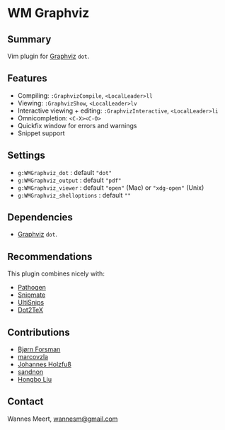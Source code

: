 WM Graphviz
===========

Summary
-------
Vim plugin for [Graphviz](http://www.graphviz.org) `dot`.

Features
--------

* Compiling: `:GraphvizCompile`, `<LocalLeader>ll`
* Viewing: `:GraphvizShow`, `<LocalLeader>lv`
* Interactive viewing + editing: `:GraphvizInteractive`, `<LocalLeader>li`
* Omnicompletion: `<C-X><C-O>`
* Quickfix window for errors and warnings
* Snippet support

Settings
--------

* `g:WMGraphviz_dot` : default `"dot"`
* `g:WMGraphviz_output` : default `"pdf"`
* `g:WMGraphviz_viewer` : default `"open"` (Mac) or `"xdg-open"` (Unix)
* `g:WMGraphviz_shelloptions` : default `""`

Dependencies
------------

* [Graphviz](http://www.graphviz.org) `dot`.

Recommendations
---------------

This plugin combines nicely with:

* [Pathogen](http://www.vim.org/scripts/script.php?script_id=2332)
* [Snipmate](http://www.vim.org/scripts/script.php?script_id=2540)
* [UltiSnips](http://www.vim.org/scripts/script.php?script_id=2715)
* [Dot2TeX](http://www.fauskes.net/code/dot2tex/)

Contributions
-------------

* [Bjørn Forsman](https://github.com/bjornfor)
* [marcovzla](https://github.com/marcovzla)
* [Johannes Holzfuß](https://github.com/DataWraith)
* [sandnon](https://github.com/sandnon)
* [Hongbo Liu](https://github.com/hiberabyss)

Contact
-------

Wannes Meert, wannesm@gmail.com

